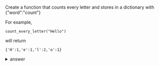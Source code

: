 Create a function that counts every letter and stores in a dictionary with {"word":"count"}

For example, 

```
count_every_letter("Hello")
```
will return
```
{'H':1,'e':1,'l':2,'o':1}
```

<details>
  <summary>answer</summary>
  
  ```py
  def every_word_count(word):
      empty_dic = {}

      for each_letter in word:
          if each_letter not in empty_dic:
              empty_dic[each_letter] = 1
          elif each_letter in empty_dic:
              empty_dic[each_letter] += 1
      return empty_dic
  ```
  
</details>
